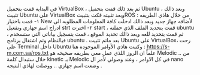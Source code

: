 في البدايه قمت بتحميل VirtualBox ، ثم بعد ذلك قمت بتحميل Ubuntu ، وبعد ذالك تثبيت Ubuntu على VirtualBox وبعد تثبيته قكت بتثبيتROS من خلال هاذي الطريقه :  ١- قمت باختيار New لأضافه جهاز جديد وبعد ذالك ادخلت كافة المعلومات المطلوبه الى ادراج اسم جهازي وتفعيل strt ٢- اخترت start ، قمت بتحديد الملف الذي حملته ubuntu ،  ثم قمت بتحديد للغه وبعد ذالك تحديد الموقع ، قمت بتسجيل بياناتي التي ستسخدم فيالنظام وتم اشتغال برنامج ubuntu .  بعد ماتم تثبيت  Ubuntu على VirtualBox،  رحت  على Terminal داخل Ubuntu وكتبت هاذي الأوامر الموجوده هنا :  https://s-m.com.sa/ros.txt  علماً ان الروز اللذي عمل معي بطريقه صحيحه هو Melodic .. من خلال ستبدال كلمة kinetic بـ Melodic في كل الاوامر ، وعند وصولي لأمر ال nano وضعت اسم جهازي .. ووصلت لهاذي النتيجه .

